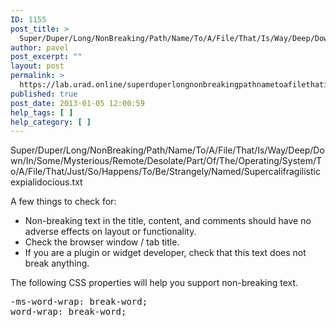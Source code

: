 ```yaml
---
ID: 1155
post_title: >
  Super/Duper/Long/NonBreaking/Path/Name/To/A/File/That/Is/Way/Deep/Down/In/Some/Mysterious/Remote/Desolate/Part/Of/The/Operating/System/To/A/File/That/Just/So/Happens/To/Be/Strangely/Named/Supercalifragilisticexpialidocious.txt
author: pavel
post_excerpt: ""
layout: post
permalink: >
  https://lab.urad.online/superduperlongnonbreakingpathnametoafilethatiswaydeepdowninsomemysteriousremotedesolatepartoftheoperatingsystemtoafilethatjustsohappenstobestrangelynamedsupercalifra-2/
published: true
post_date: 2013-01-05 12:00:59
help_tags: [ ]
help_category: [ ]
---
```

Super/Duper/Long/NonBreaking/Path/Name/To/A/File/That/Is/Way/Deep/Down/In/Some/Mysterious/Remote/Desolate/Part/Of/The/Operating/System/To/A/File/That/Just/So/Happens/To/Be/Strangely/Named/Supercalifragilisticexpialidocious.txt

A few things to check for:
<ul>
	<li>Non-breaking text in the title, content, and comments should have no adverse effects on layout or functionality.</li>
	<li>Check the browser window / tab title.</li>
	<li>If you are a plugin or widget developer, check that this text does not break anything.</li>
</ul>
The following CSS properties will help you support non-breaking text.
<pre>-ms-word-wrap: break-word;
word-wrap: break-word;</pre>